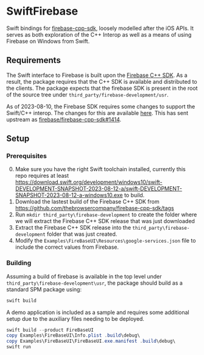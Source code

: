 # SwiftFirebase

Swift bindings for [firebase-cpp-sdk](https://github.com/firebase/firebase-cpp-sdk), loosely modelled after the iOS APIs.  It serves as both exploration of the C++ Interop as well as a means of using Firebase on Windows from Swift.

## Requirements

The Swift interface to Firebase is built upon the [Firebase C++ SDK](https://github.com/firebase/firebase-cpp-sdk).  As a result, the package requires that the C++ SDK is available and distributed to the clients.  The package expects that the firebase SDK is present in the root of the source tree under `third_party/firebase-development/usr`.

As of 2023-08-10, the Firebase SDK requires some changes to support the Swift/C++ interop.  The changes for this are available [here](patches/0001-Add-a-couple-of-workarounds-for-Swift-on-Windows.patch).  This has sent upstream as [firebase/firebase-cpp-sdk#1414](https://github.com/firebase/firebase-cpp-sdk/pull/1414).

## Setup

### Prerequisites

0. Make sure you have the right Swift toolchain installed, currently this repo requires at least https://download.swift.org/development/windows10/swift-DEVELOPMENT-SNAPSHOT-2023-08-12-a/swift-DEVELOPMENT-SNAPSHOT-2023-08-12-a-windows10.exe to build.
1. Download the lastest build of the Firebase C++ SDK from https://github.com/thebrowsercompany/firebase-cpp-sdk/tags
2. Run `mkdir third_party\firebase-development` to create the folder where we will extract the Firebase C++ SDK release that was just downloaded
3. Extract the Firebase C++ SDK release into the `third_party\firebase-development` folder that was just created.
4. Modify the `Examples\FireBaseUI\Resources\google-services.json` file to include the correct values from Firebase.

### Building

Assuming a build of firebase is available in the top level under `third_party\firebase-development\usr`, the package should build as a standard SPM package using:
```powershell
swift build
```

A demo application is included as a sample and requires some additional setup due to the auxiliary files needing to be deployed.
```powershell
swift build --product FireBaseUI
copy Examples\FireBaseUI\Info.plist .build\debug\
copy Examples\FireBaseUI\FireBaseUI.exe.manifest .build\debug\
swift run
```
